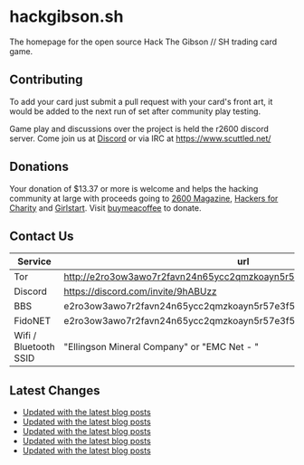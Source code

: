 # hackgibson.sh
The homepage for the open source Hack The Gibson // SH trading card game.


## Contributing

To add your card just submit a pull request with your card's front art, it would be added to the next run of set after community play testing.

Game play and discussions over the project is held the r2600 discord server. Come join us at [Discord](https://discord.com/invite/9hABUzz) or via IRC at https://www.scuttled.net/


## Donations

Your donation of $13.37 or more is welcome and helps the hacking community at large with proceeds going to [2600 Magazine](https://2600.com/), [Hackers for Charity](https://hackersforcharity.org) and [Girlstart](https://girlstart.org).  Visit [buymeacoffee](https://www.buymeacoffee.com/hackgibson.sh) to donate.


## Contact Us

Service | url
-|-
Tor | http://e2ro3ow3awo7r2favn24n65ycc2qmzkoayn5r57e3f56nvjwdcgg32ad.onion
Discord | https://discord.com/invite/9hABUzz
BBS | e2ro3ow3awo7r2favn24n65ycc2qmzkoayn5r57e3f56nvjwdcgg32ad.onion:23
FidoNET | e2ro3ow3awo7r2favn24n65ycc2qmzkoayn5r57e3f56nvjwdcgg32ad.onion:24554
Wifi / Bluetooth SSID | "Ellingson Mineral Company" or "EMC Net - <fidonet address>"

## Latest Changes
<!-- BLOG-POST-LIST:START -->
- [Updated with the latest blog posts](https://github.com/DFW2600/hackgibson.sh/commit/14fb02c9800e2c89792eb92fe10b6e7dbc6ff079)
- [Updated with the latest blog posts](https://github.com/DFW2600/hackgibson.sh/commit/2763bf0cb3470b0f385c086b7d79eb41c47563f5)
- [Updated with the latest blog posts](https://github.com/DFW2600/hackgibson.sh/commit/5f00bfbf6c3bdd502f1d1dc1e6e2c3292dfecf3e)
- [Updated with the latest blog posts](https://github.com/DFW2600/hackgibson.sh/commit/5234c75dbd9a6bc0f54703f0cbff485069e3ad91)
- [Updated with the latest blog posts](https://github.com/DFW2600/hackgibson.sh/commit/a8d46257beba9f83f13c86b5430119c5eb121ce2)
<!-- BLOG-POST-LIST:END -->
